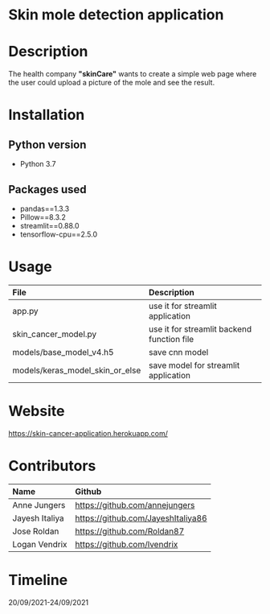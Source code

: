 # Skin mole detection application

# Description  
The health company **"skinCare"** wants to create a simple web page where the user could upload a picture of the mole and see the result.  


# Installation

## Python version
* Python 3.7


## Packages used
* pandas==1.3.3
* Pillow==8.3.2
* streamlit==0.88.0
* tensorflow-cpu==2.5.0

# Usage 
| File | Description |
|:---|:---|
|app.py|use it for streamlit application|
|skin_cancer_model.py|use it for streamlit backend function file|
|models/base_model_v4.h5|save cnn model|
|models/keras_model_skin_or_else|save model for streamlit application|

# Website
https://skin-cancer-application.herokuapp.com/

# Contributors
|Name|Github|
|:---|:---|
| Anne Jungers|https://github.com/annejungers|
|Jayesh Italiya|https://github.com/JayeshItaliya86|
|Jose Roldan|https://github.com/Roldan87|
|Logan Vendrix|https://github.com/lvendrix|

# Timeline
20/09/2021-24/09/2021

